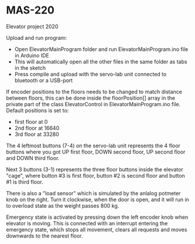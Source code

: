 # MAS-220
Elevator project 2020

Upload and run program:  

-   Open ElevatorMainProgram folder and run ElevatorMainProgram.ino file in Arduino IDE  
-   This will automatically open all the other files in the same folder as tabs in the sketch  
-   Press compile and upload with the servo-lab unit connected to bluetooth or a USB-port    
  
  
If encoder positions to the floors needs to be changed to match distance between floors, this can be done inside the floorPosition[] array in the private part of the class ElevatorControl in ElevatorMainProgram.ino file. Default positions is set to: 
-   first floor at 0
-   2nd floor at 16640
-   3rd floor at 33280  
  
  
The 4 leftmost buttons (7-4) on the servo-lab unit represents the 4 floor buttons where you got UP first floor, DOWN second floor, UP second floor and DOWN third floor.  
  
  
Next 3 buttons (3-1) represents the three floor buttons inside the elevator "cage", where button #3 is first floor, button #2 is second floor and button #1 is third floor.
  
  
There is also a "load sensor" which is simulated by the anlalog potmeter knob on the right. Turn it clockwise, when the door is open, and it will run in to overload state as the weight passes 800 kg.
  
  
Emergency state is activated by pressing down the left encoder knob when elevator is moving. This is connected with an interrupt entering the emergency state, which stops all movement, clears all requests and moves downwards to the nearest floor.
  
